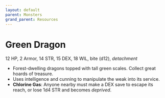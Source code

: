 ```yaml
---
layout: default
parent: Monsters
grand_parent: Resources
---
```


# Green Dragon

12 HP, 2 Armor, 14 STR, 15 DEX, 18 WIL, bite (d12), _detachment_

- Forest-dwelling dragons topped with tall green scales. Collect great hoards of treasure.
- Uses intelligence and cunning to manipulate the weak into its service.
- **Chlorine Gas**: Anyone nearby must make a DEX save to escape its reach, or lose 1d4 STR and becomes _deprived_. 